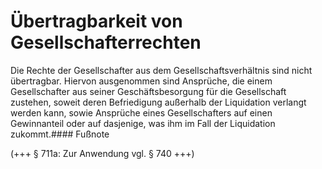 # Übertragbarkeit von Gesellschafterrechten

Die Rechte der Gesellschafter aus dem Gesellschaftsverhältnis sind nicht übertragbar. Hiervon ausgenommen sind Ansprüche, die einem Gesellschafter aus seiner Geschäftsbesorgung für die Gesellschaft zustehen, soweit deren Befriedigung außerhalb der Liquidation verlangt werden kann, sowie Ansprüche eines Gesellschafters auf einen Gewinnanteil oder auf dasjenige, was ihm im Fall der Liquidation zukommt.#### Fußnote

(\+\+\+ § 711a: Zur Anwendung vgl. § 740 \+\+\+) 

